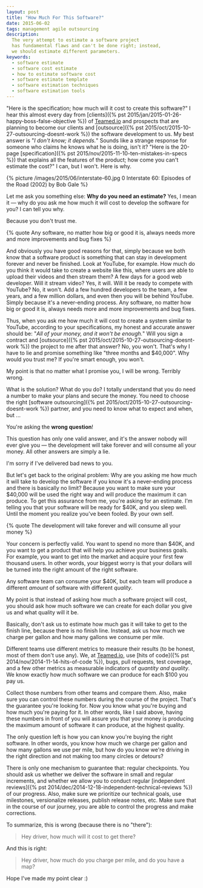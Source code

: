 ```yaml
---
layout: post
title: "How Much For This Software?"
date: 2015-06-02
tags: management agile outsourcing
description:
  The very attempt to estimate a software project
  has fundamental flaws and can't be done right; instead,
  we should estimate different parameters.
keywords:
  - software estimate
  - software cost estimate
  - how to estimate software cost
  - software estimate template
  - software estimation techniques
  - software estimation tools
---
```


"Here is the specification; how much will it cost to create this software?"
I hear this almost every day from
[clients]({% pst 2015/jan/2015-01-26-happy-boss-false-objective %})
of [Teamed.io](http://www.teamed.io)
and prospects that are planning to become our clients and
[outsource]({% pst 2015/oct/2015-10-27-outsourcing-doesnt-work %}) the software
development to us. My best answer is "_I don't know; it depends._"
Sounds like a strange response for someone who claims
he knows what he is doing, isn't it? "Here is the 20-page
[specification]({% pst 2015/nov/2015-11-10-ten-mistakes-in-specs %})
that explains all the features of the product; how come you can't estimate
the cost?" I can, but I won't. Here is why.

<!--more-->

{% picture /images/2015/06/interstate-60.jpg 0 Interstate 60: Episodes of the Road (2002) by Bob Gale %}

Let me ask you something else: **Why do you need an estimate?**
Yes, I mean it &mdash; why do you ask me how much it will cost
to develop the software for you? I can tell you why.

Because you don't trust me.

{% quote Any software, no matter how big or good it is, always needs more and more improvements and bug fixes %}

And obviously you have good reasons for that, simply because we both
know that a software product is something that can stay in development forever
and never be finished. Look at YouTube, for example. How much do you think
it would take to create a website like this, where users are able to
upload their videos and then stream them? A few days for a good web developer.
Will it stream video? Yes, it will. Will it be ready to compete with YouTube?
No, it won't. Add a few hundred developers to the team, a few years, and a
few million dollars, and even then you will be behind YouTube. Simply because
it's a never-ending process. Any software, no matter how big or good it is,
always needs more and more improvements and bug fixes.

Thus, when you ask me how much it will cost to create a system similar
to YouTube, according to your specifications, my honest and accurate answer
should be: "_All of your money, and it won't be enough._" Will you
sign a contract and
[outsource]({% pst 2015/oct/2015-10-27-outsourcing-doesnt-work %})
the project to me after that answer? No, you won't.
That's why I have to lie and promise something like "three months and $40,000".
Why would you trust me? If you're smart enough, you won't.

My point is that no matter what I promise you, I will be wrong. Terribly wrong.

What is the solution? What do you do? I totally understand that you
do need a number to make your plans and secure the money.
You need to choose the right
[software outsourcing]({% pst 2015/oct/2015-10-27-outsourcing-doesnt-work %})
partner, and you need to know what to expect and when, but ...

You're asking the **wrong question**!

This question has only one valid answer, and it's the answer nobody
will ever give you &mdash; the development will take forever and will
consume all your money. All other answers are simply a lie.

I'm sorry if I've delivered bad news to you.

But let's get back to the original problem: Why are you asking
me how much it will take to develop the software if you know it's a
never-ending process and there is basically no limit? Because you
want to make sure your $40,000 will be used the right way and will
produce the maximum it can produce. To get this assurance from me, you're
asking for an estimate. I'm telling you that your software will be ready
for $40K, and you sleep well. Until the moment you realize you've been
fooled. By your own self.

{% quote The development will take forever and will consume all your money %}

Your concern is perfectly valid. You want to spend no more than $40K, and you want
to get a product that will help you achieve your business goals. For example,
you want to get into the market and acquire your first few thousand users. In other words,
your biggest worry is that your dollars will be turned into the right amount
of the right software.

Any software team can consume your $40K, but each team will produce a different
_amount_ of software with different _quality_.

My point is that instead of asking how much a software project will cost, you should
ask how much software we can create for each dollar you give us and what
quality will it be.

Basically, don't ask us to estimate how much gas it will take to get
to the finish line, because there is no finish line. Instead, ask us
how much we charge per gallon and how many gallons we consume per mile.

Different teams use different metrics to measure their results
(to be honest, most of them don't use any). We, at
[Teamed.io](http://www.teamed.io), use
[hits of code]({% pst 2014/nov/2014-11-14-hits-of-code %}),
bugs, pull requests, test coverage, and a few other metrics
as measurable indicators of _quantity and quality_. We know exactly how much
software we can produce for each $100 you pay us.

Collect those numbers from other teams and compare them. Also, make sure
you can control these numbers during the course of the project. That's the
guarantee you're looking for. Now you know what you're buying and how
much you're paying for it. In other words, like I said above, having these
numbers in front of you will assure you that your money is producing
the maximum amount of software it can produce, at the highest quality.

The only question left is how you can know you're buying
the right software. In other words, you know how much
we charge per gallon and how many gallons we use per mile, but
how do you know we're driving in the right direction and not making
too many circles or detours?

There is only one mechanism to guarantee that: regular checkpoints.
You should ask us whether we deliver the software in small and regular
increments, and whether we allow you to conduct regular
[independent reviews]({% pst 2014/dec/2014-12-18-independent-technical-reviews %})
of our progress. Also, make sure we prioritize our technical goals,
use milestones, versionalize releases, publish release notes, etc.
Make sure that in the course of our journey, you are able to control
the progress and make corrections.

To summarize, this is wrong (because there is no "there"):

> Hey driver, how much will it cost to get there?

And this is right:

> Hey driver, how much do you charge per mile, and do you have a map?

Hope I've made my point clear :)
